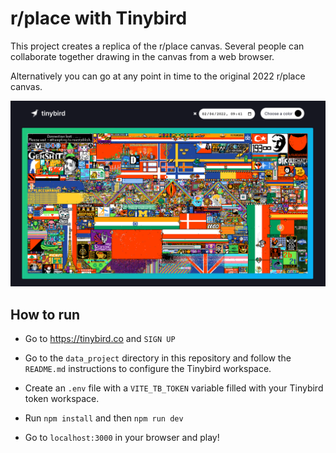 # r/place with Tinybird

This project creates a replica of the r/place canvas. Several people can collaborate together drawing in the canvas from a web browser.

Alternatively you can go at any point in time to the original 2022 r/place canvas.

![](./assets/canvas.png)

## How to run

- Go to https://tinybird.co and `SIGN UP`
- Go to the `data_project` directory in this repository and follow the `README.md` instructions to configure the Tinybird workspace.

- Create an `.env` file with a `VITE_TB_TOKEN` variable filled with your Tinybird token workspace.
- Run `npm install` and then `npm run dev`

- Go to `localhost:3000` in your browser and play!
